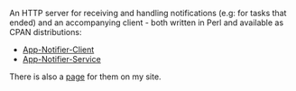 An HTTP server for receiving and handling notifications (e.g: for tasks that
ended) and an accompanying client - both written in Perl and available
as CPAN distributions:

- [App-Notifier-Client](http://metacpan.org/release/App-Notifier-Client)
- [App-Notifier-Service](http://metacpan.org/release/App-Notifier-Service)

There is also a [page](https://www.shlomifish.org/open-source/projects/notifier-apps/)
for them on my site.
